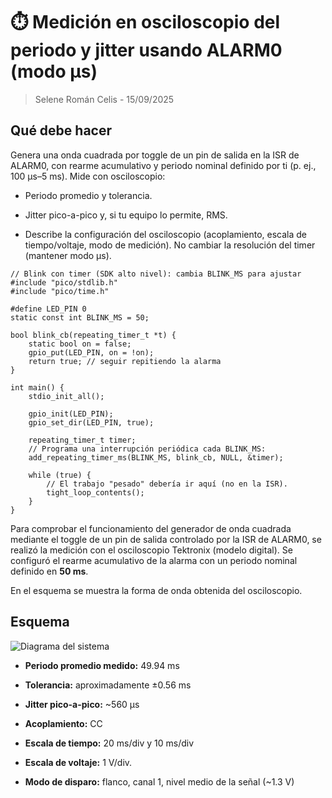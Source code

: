 # ⏱️ Medición en osciloscopio del periodo y jitter usando ALARM0 (modo µs)
> Selene Román Celis - 15/09/2025 

## Qué debe hacer

Genera una onda cuadrada por toggle de un pin de salida en la ISR de ALARM0, con rearme acumulativo y periodo nominal definido por ti (p. ej., 100 µs–5 ms). Mide con osciloscopio:

*   Periodo promedio y tolerancia.

*   Jitter pico-a-pico y, si tu equipo lo permite, RMS.

*   Describe la configuración del osciloscopio (acoplamiento, escala de tiempo/voltaje, modo de medición). No cambiar la resolución del timer (mantener modo µs).


``` codigo
// Blink con timer (SDK alto nivel): cambia BLINK_MS para ajustar
#include "pico/stdlib.h"
#include "pico/time.h"

#define LED_PIN 0
static const int BLINK_MS = 50; 

bool blink_cb(repeating_timer_t *t) {
    static bool on = false;
    gpio_put(LED_PIN, on = !on);
    return true; // seguir repitiendo la alarma
}

int main() {
    stdio_init_all();

    gpio_init(LED_PIN);
    gpio_set_dir(LED_PIN, true);

    repeating_timer_t timer;
    // Programa una interrupción periódica cada BLINK_MS:
    add_repeating_timer_ms(BLINK_MS, blink_cb, NULL, &timer);

    while (true) {
        // El trabajo "pesado" debería ir aquí (no en la ISR).
        tight_loop_contents();
    }
}
```
Para comprobar el funcionamiento del generador de onda cuadrada mediante el toggle de un pin de salida controlado por la ISR de ALARM0, se realizó la medición con el osciloscopio Tektronix (modelo digital). Se configuró el rearme acumulativo de la alarma con un periodo nominal definido en **50 ms**.

En el esquema se muestra la forma de onda obtenida del osciloscopio.

## Esquema
![Diagrama del sistema](images/osc_ms.png)

* **Periodo promedio medido:** 49.94 ms
* **Tolerancia:** aproximadamente ±0.56 ms
* **Jitter pico-a-pico:** ~560 µs

* **Acoplamiento:** CC
* **Escala de tiempo:** 20 ms/div y 10 ms/div
* **Escala de voltaje:** 1 V/div.
* **Modo de disparo:** flanco, canal 1, nivel medio de la señal (~1.3 V)